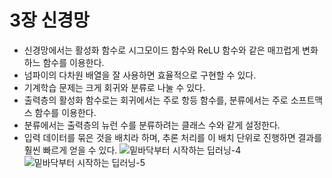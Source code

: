 # 3장 신경망

- 신경망에서는 활성화 함수로 시그모이드 함수와 ReLU 함수와 같은 매끄럽게 변화하느 함수를 이용한다.
- 넘파이의 다차원 배열을 잘 사용하면 효율적으로 구현할 수 있다.
- 기계학습 문제는 크게 회귀와 분류로 나눌 수 있다.
- 출력층의 활성화 함수로는 회귀에서는 주로 항등 함수를, 분류에서는 주로 소프트맥스 함수를 이용한다.
- 분류에서는 출력층의 뉴런 수를 분류하려는 클래스 수와 같게 설정한다.
- 입력 데이터를 묶은 것을 배치라 하며, 추론 처리를 이 배치 단위로 진행하면 결과를 훨씬 빠르게 얻을 수 있다.
![밑바닥부터 시작하는 딥러닝-4](https://user-images.githubusercontent.com/55521930/151612315-37a4638c-7089-4376-84ff-cb8607835aa1.jpeg)
![밑바닥부터 시작하는 딥러닝-5](https://user-images.githubusercontent.com/55521930/151612328-fc4da5ca-08f0-4000-bbce-db979a9e0573.jpeg)
